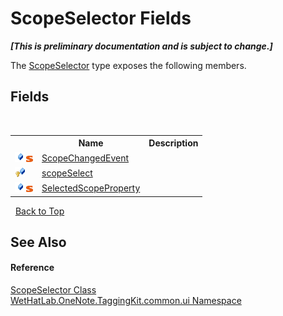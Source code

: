 # ScopeSelector Fields
 _**\[This is preliminary documentation and is subject to change.\]**_

The <a href="52a2d8d2-55e2-9027-0a99-647fce31cb61.md">ScopeSelector</a> type exposes the following members.


## Fields
&nbsp;<table><tr><th></th><th>Name</th><th>Description</th></tr><tr><td>![Public field](media/pubfield.gif "Public field")![Static member](media/static.gif "Static member")</td><td><a href="1daab39a-7b65-9779-fee5-48ca3a822ce7.md">ScopeChangedEvent</a></td><td /></tr><tr><td>![Protected field](media/protfield.gif "Protected field")</td><td><a href="a42b0b77-39c0-655e-5a4b-e0d770a358d0.md">scopeSelect</a></td><td /></tr><tr><td>![Public field](media/pubfield.gif "Public field")![Static member](media/static.gif "Static member")</td><td><a href="39b54476-13d9-2eaf-b024-8d4b6d0c1887.md">SelectedScopeProperty</a></td><td /></tr></table>&nbsp;
<a href="#scopeselector-fields">Back to Top</a>

## See Also


#### Reference
<a href="52a2d8d2-55e2-9027-0a99-647fce31cb61.md">ScopeSelector Class</a><br /><a href="043a9407-ac38-b3ac-7348-a6090af495ad.md">WetHatLab.OneNote.TaggingKit.common.ui Namespace</a><br />
